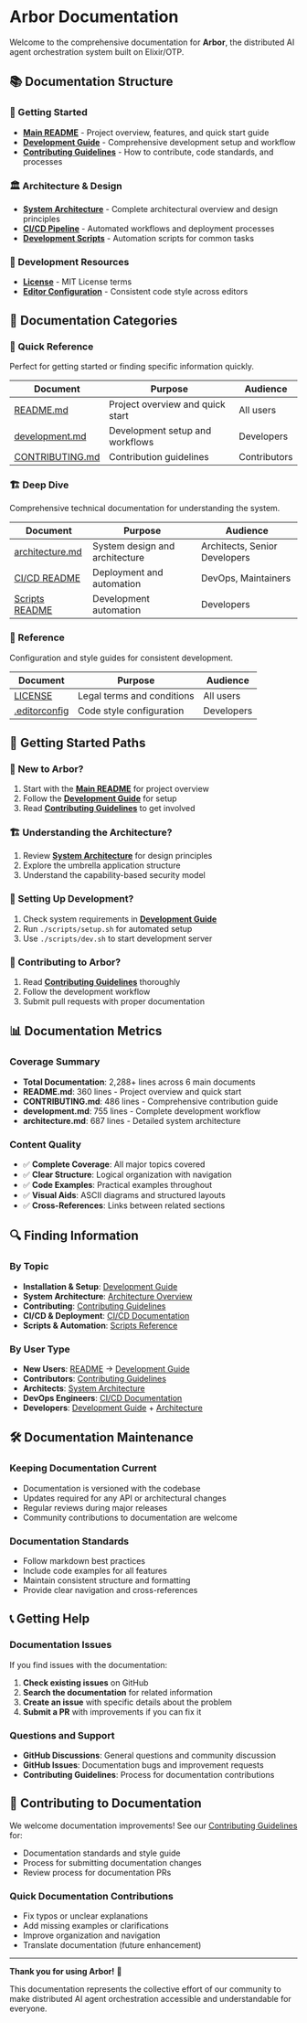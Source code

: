 # Arbor Documentation

Welcome to the comprehensive documentation for **Arbor**, the distributed AI agent orchestration system built on Elixir/OTP.

## 📚 Documentation Structure

### 🚀 Getting Started
- **[Main README](../README.md)** - Project overview, features, and quick start guide
- **[Development Guide](development.md)** - Comprehensive development setup and workflow
- **[Contributing Guidelines](../CONTRIBUTING.md)** - How to contribute, code standards, and processes

### 🏛️ Architecture & Design
- **[System Architecture](architecture.md)** - Complete architectural overview and design principles
- **[CI/CD Pipeline](../.github/README.md)** - Automated workflows and deployment processes
- **[Development Scripts](../scripts/README.md)** - Automation scripts for common tasks

### 🔧 Development Resources
- **[License](../LICENSE)** - MIT License terms
- **[Editor Configuration](../.editorconfig)** - Consistent code style across editors

## 📖 Documentation Categories

### 🎯 Quick Reference
Perfect for getting started or finding specific information quickly.

| Document | Purpose | Audience |
|----------|---------|----------|
| [README.md](../README.md) | Project overview and quick start | All users |
| [development.md](development.md) | Development setup and workflows | Developers |
| [CONTRIBUTING.md](../CONTRIBUTING.md) | Contribution guidelines | Contributors |

### 🏗️ Deep Dive
Comprehensive technical documentation for understanding the system.

| Document | Purpose | Audience |
|----------|---------|----------|
| [architecture.md](architecture.md) | System design and architecture | Architects, Senior Developers |
| [CI/CD README](../.github/README.md) | Deployment and automation | DevOps, Maintainers |
| [Scripts README](../scripts/README.md) | Development automation | Developers |

### 📝 Reference
Configuration and style guides for consistent development.

| Document | Purpose | Audience |
|----------|---------|----------|
| [LICENSE](../LICENSE) | Legal terms and conditions | All users |
| [.editorconfig](../.editorconfig) | Code style configuration | Developers |

## 🚀 Getting Started Paths

### 👋 New to Arbor?
1. Start with the **[Main README](../README.md)** for project overview
2. Follow the **[Development Guide](development.md)** for setup
3. Read **[Contributing Guidelines](../CONTRIBUTING.md)** to get involved

### 🏗️ Understanding the Architecture?
1. Review **[System Architecture](architecture.md)** for design principles
2. Explore the umbrella application structure
3. Understand the capability-based security model

### 🔧 Setting Up Development?
1. Check system requirements in **[Development Guide](development.md)**
2. Run `./scripts/setup.sh` for automated setup
3. Use `./scripts/dev.sh` to start development server

### 🤝 Contributing to Arbor?
1. Read **[Contributing Guidelines](../CONTRIBUTING.md)** thoroughly
2. Follow the development workflow
3. Submit pull requests with proper documentation

## 📊 Documentation Metrics

### Coverage Summary
- **Total Documentation**: 2,288+ lines across 6 main documents
- **README.md**: 360 lines - Project overview and quick start
- **CONTRIBUTING.md**: 486 lines - Comprehensive contribution guide
- **development.md**: 755 lines - Complete development workflow
- **architecture.md**: 687 lines - Detailed system architecture

### Content Quality
- ✅ **Complete Coverage**: All major topics covered
- ✅ **Clear Structure**: Logical organization with navigation
- ✅ **Code Examples**: Practical examples throughout
- ✅ **Visual Aids**: ASCII diagrams and structured layouts
- ✅ **Cross-References**: Links between related sections

## 🔍 Finding Information

### By Topic
- **Installation & Setup**: [Development Guide](development.md#quick-start)
- **System Architecture**: [Architecture Overview](architecture.md#architectural-overview)
- **Contributing**: [Contributing Guidelines](../CONTRIBUTING.md)
- **CI/CD & Deployment**: [CI/CD Documentation](../.github/README.md)
- **Scripts & Automation**: [Scripts Reference](../scripts/README.md)

### By User Type
- **New Users**: [README](../README.md) → [Development Guide](development.md)
- **Contributors**: [Contributing Guidelines](../CONTRIBUTING.md)
- **Architects**: [System Architecture](architecture.md)
- **DevOps Engineers**: [CI/CD Documentation](../.github/README.md)
- **Developers**: [Development Guide](development.md) + [Architecture](architecture.md)

## 🛠️ Documentation Maintenance

### Keeping Documentation Current
- Documentation is versioned with the codebase
- Updates required for any API or architectural changes
- Regular reviews during major releases
- Community contributions to documentation are welcome

### Documentation Standards
- Follow markdown best practices
- Include code examples for all features
- Maintain consistent structure and formatting
- Provide clear navigation and cross-references

## 📞 Getting Help

### Documentation Issues
If you find issues with the documentation:
1. **Check existing issues** on GitHub
2. **Search the documentation** for related information
3. **Create an issue** with specific details about the problem
4. **Submit a PR** with improvements if you can fix it

### Questions and Support
- **GitHub Discussions**: General questions and community discussion
- **GitHub Issues**: Documentation bugs and improvement requests
- **Contributing Guidelines**: Process for documentation contributions

## 🎉 Contributing to Documentation

We welcome documentation improvements! See our [Contributing Guidelines](../CONTRIBUTING.md) for:
- Documentation standards and style guide
- Process for submitting documentation changes
- Review process for documentation PRs

### Quick Documentation Contributions
- Fix typos or unclear explanations
- Add missing examples or clarifications
- Improve organization and navigation
- Translate documentation (future enhancement)

---

**Thank you for using Arbor!** 🌳

This documentation represents the collective effort of our community to make distributed AI agent orchestration accessible and understandable for everyone.